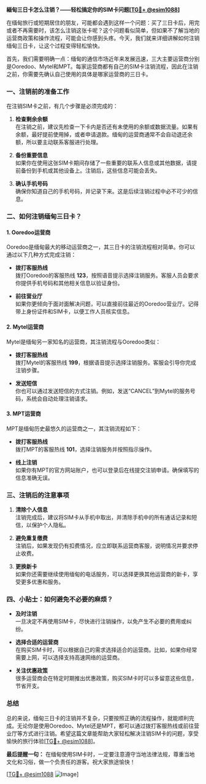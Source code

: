 **緬甸三日卡怎么注销？——轻松搞定你的SIM卡问题[[TG💪+ @esim1088](https://t.me/s/esim1088)]**

在缅甸旅行或短期居住的朋友，可能都会遇到这样一个问题：买了三日卡后，用完或者不再需要时，该怎么注销这张卡呢？这个问题看似简单，但如果不了解当地的运营商政策和操作流程，可能会让你感到头疼。今天，我们就来详细讲解如何注销缅甸三日卡，让这个过程变得轻松愉快。

首先，我们需要明确一点：缅甸的通信市场近年来发展迅速，三大主要运营商分别是Ooredoo、Mytel和MPT。每家运营商都有自己的SIM卡注销流程，因此在注销之前，你需要先确认自己使用的具体是哪家运营商的三日卡。

### 一、注销前的准备工作

在注销SIM卡之前，有几个步骤是必须完成的：

1. **检查剩余余额**  
   在注销之前，建议先检查一下卡内是否还有未使用的余额或数据流量。如果有余额，最好提前使用掉，或者申请退款。缅甸的运营商通常不会自动退还余额，所以要主动联系客服进行处理。

2. **备份重要信息**  
   如果你在使用这张SIM卡期间存储了一些重要的联系人信息或其他数据，请提前备份到手机或其他设备上。注销后，这些信息可能会丢失。

3. **确认手机号码**  
   确保你知道自己的手机号码，并记录下来。这是后续注销过程中必不可少的信息。

### 二、如何注销缅甸三日卡？

#### 1. Ooredoo运营商

Ooredoo是缅甸最大的移动运营商之一，其三日卡的注销流程相对简单。你可以通过以下几种方式完成注销：

- **拨打客服热线**  
  拨打Ooredoo的客服热线 **123**，按照语音提示选择注销服务。客服人员会要求你提供手机号码和其他相关信息以验证身份。

- **前往营业厅**  
  如果你更倾向于面对面解决问题，可以直接前往最近的Ooredoo营业厅。记得带上身份证件和SIM卡，以便工作人员核实信息。

#### 2. Mytel运营商

Mytel是缅甸另一家知名的运营商，其注销流程与Ooredoo类似：

- **拨打客服热线**  
  拨打Mytel的客服热线 **199**，根据语音提示选择注销服务。客服会引导你完成注销步骤。

- **发送短信**  
  你也可以通过发送短信的方式注销。例如，发送“CANCEL”到Mytel的服务号码，系统会自动处理注销请求。

#### 3. MPT运营商

MPT是缅甸历史最悠久的运营商之一，其注销流程如下：

- **拨打客服热线**  
  拨打MPT的客服热线 **101**，选择注销服务并按照指示操作。

- **线上注销**  
  如果你有MPT的官方网站账户，也可以登录后在线提交注销申请。确保填写的信息准确无误。

### 三、注销后的注意事项

1. **清除个人信息**  
   注销完成后，建议将SIM卡从手机中取出，并清除手机中的所有通话记录和短信，以保护个人隐私。

2. **避免重复缴费**  
   注销后，如果发现仍有扣费情况，应立即联系运营商客服，说明情况并要求停止收费。

3. **更换新卡**  
   如果你还需要继续使用缅甸的电话服务，可以选择更换其他运营商的新卡，享受更多优惠和服务。

### 四、小贴士：如何避免不必要的麻烦？

- **及时注销**  
  一旦决定不再使用SIM卡，尽快进行注销操作，以免产生不必要的费用或纠纷。

- **选择合适的运营商**  
  在购买SIM卡时，可以根据自己的需求选择适合的运营商。比如，如果你经常需要上网，可以选择支持高速网络的运营商。

- **关注优惠政策**  
  很多运营商会在特定时期推出优惠政策，购买SIM卡时可以多留意这些信息，节省开支。

### 总结

总的来说，缅甸三日卡的注销并不复杂，只要按照正确的流程操作，就能顺利完成。无论你是使用Ooredoo、Mytel还是MPT，都可以通过拨打客服热线或前往营业厅等方式进行注销。希望这篇文章能帮助大家轻松解决注销SIM卡的问题，享受愉快的旅行体验[[TG💪+ @esim1088](https://t.me/s/esim1088)]。

**最后提醒一句：** 在缅甸使用SIM卡时，一定要注意遵守当地法律法规，尊重当地文化和习俗，做一个负责任的游客。祝大家旅途愉快！

[[TG💪+ @esim1088](https://t.me/s/esim1088) ![Image](https://i.postimg.cc/4NQfJmqS/Snipaste-2025-05-13-00-14-12.png)]